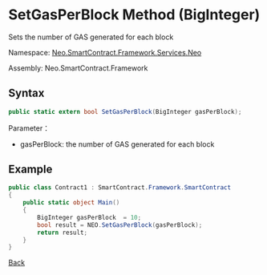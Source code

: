 # SetGasPerBlock Method (BigInteger)

Sets the number of GAS generated for each block

Namespace: [Neo.SmartContract.Framework.Services.Neo](../../neo.md)

Assembly: Neo.SmartContract.Framework

## Syntax

```c#
public static extern bool SetGasPerBlock(BigInteger gasPerBlock);
```

Parameter：

- gasPerBlock: the number of GAS generated for each block

## Example

```c#
public class Contract1 : SmartContract.Framework.SmartContract
{
    public static object Main()
    {
        BigInteger gasPerBlock  = 10;
        bool result = NEO.SetGasPerBlock(gasPerBlock);
        return result;
    }
}
```

[Back](../Neo.md)